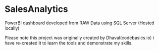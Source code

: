 # SalesAnalytics
PowerBI dashboard developed from RAW Data using SQL Server (Hosted locally)

Please note this project was originally created by Dhaval(codebasics.io) i have re-created it to learn the tools and demonstrate my skills.
